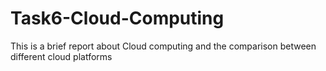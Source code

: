 # Task6-Cloud-Computing
This is a brief report about Cloud computing and the comparison between different cloud platforms
